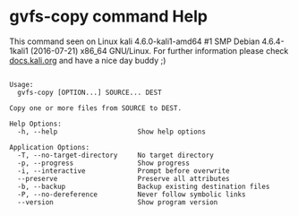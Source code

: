 # gvfs-copy command Help
 
 This command seen on Linux kali 4.6.0-kali1-amd64 #1 SMP Debian 4.6.4-1kali1 (2016-07-21) x86_64 GNU/Linux. For further information please check [docs.kali.org](docs.kali.org) and have a nice day buddy ;) 

~~~

Usage:
  gvfs-copy [OPTION...] SOURCE... DEST

Copy one or more files from SOURCE to DEST.

Help Options:
  -h, --help                    Show help options

Application Options:
  -T, --no-target-directory     No target directory
  -p, --progress                Show progress
  -i, --interactive             Prompt before overwrite
  --preserve                    Preserve all attributes
  -b, --backup                  Backup existing destination files
  -P, --no-dereference          Never follow symbolic links
  --version                     Show program version


~~~
